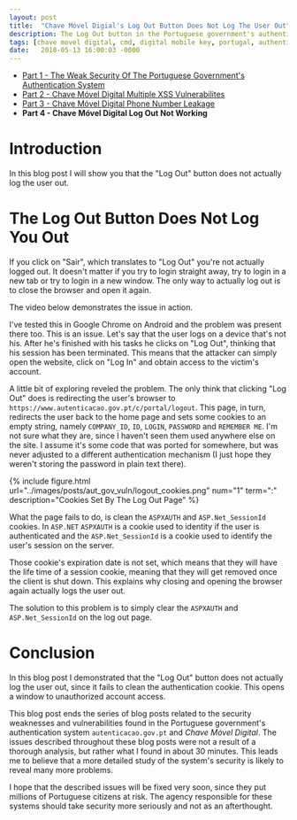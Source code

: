 ```yaml
---
layout: post
title:  "Chave Móvel Digial's Log Out Button Does Not Log The User Out"
description: The Log Out button in the Portuguese government's authentication system does not log the user out. This opens a window to unauthorized account access.
tags: [chave movel digital, cmd, digital mobile key, portugal, authentication, vulnerability]
date:   2018-05-13 16:00:03 -0000
---
```


* [Part 1 - The Weak Security Of The Portuguese Government's Authentication System](/weak-security-of-portuguese-government/)
* [Part 2 - Chave Móvel Digital Multiple XSS Vulnerabilites](/chave-movel-digital-xss)
* [Part 3 - Chave Móvel Digital Phone Number Leakage](/chave-movel-digital-phone-number-information-leakage)
* **Part 4 - Chave Móvel Digital Log Out Not Working**

# Introduction

In this blog post I will show you that the "Log Out" button does
not actually log the user out.

# The Log Out Button Does Not Log You Out

If you click on "Sair", which translates to "Log Out" you're not
actually logged out. It doesn't matter if you try to login straight away,
try to login in a new tab or try to login in a new window. The only
way to actually log out is to close the browser and open it again.

The video below demonstrates the issue in action.

I've tested this in Google Chrome on Android and the problem was present
there too. This is an issue. Let's say that the user logs on a device that's
not his. After he's finished with his tasks he clicks on "Log Out",
thinking that his session has been terminated. This means that the
attacker can simply open the website, click on "Log In" and
obtain access to the victim's account.

A little bit of exploring reveled the problem. The only think that
clicking "Log Out" does is redirecting the user's browser to
`https://www.autenticacao.gov.pt/c/portal/logout`. This page, in turn,
redirects the user back to the home page and sets some
cookies to an empty string, namely `COMPANY_ID`, `ID`, `LOGIN`, `PASSWORD` and
`REMEMBER ME`. I'm not sure what they are, since I haven't seen them
used anywhere else on the site. I assume it's some code that was ported
for somewhere, but was never adjusted to a different authentication
mechanism (I just hope they weren't storing the password in plain text
there).

{% include figure.html url="../images/posts/aut_gov_vuln/logout_cookies.png" num="1" term=":" description="Cookies Set By The Log Out Page" %}

What the page fails to do, is clean the `ASPXAUTH` and `ASP.Net_SessionId`
cookies. In `ASP.NET` `ASPXAUTH` is a cookie used to identity if the user is
authenticated and the `ASP.Net_SessionId` is a cookie used to identify the
user's session on the server.

Those cookie's expiration date is not set, which means that they will have
the life time of a session cookie,  meaning that they will get removed once
the client is shut down. This explains why closing and opening the browser
again actually logs the user out.

The solution to this problem is to simply clear the `ASPXAUTH` and `ASP.Net_SessionId` on the log out page.

# Conclusion

In this blog post I demonstrated that the "Log Out" button does not actually
log the user out, since it fails to clean the authentication cookie.
This opens a window to unauthorized account access.

This blog post ends the series of blog posts related to the security
weaknesses and vulnerabilities found in the Portuguese government's
authentication system `autenticacao.gov.pt` and *Chave Móvel Digital*.
The issues described throughout these blog posts were not a result of a
thorough analysis, but rather what I found in about 30 minutes.
This leads me to believe that a more detailed study of the system's
security is likely to reveal many more problems.

I hope that the described issues will be fixed very soon,
since they put millions of Portuguese citizens at risk. The agency
responsible for these systems should take security more seriously
and not as an afterthought.
